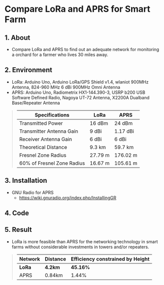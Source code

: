 # Compare LoRa and APRS for Smart Farm

## 1. About
- Compare LoRa and APRS to find out an adequate network for monitoring a orchard for a farmer who lives 30 miles away.

## 2. Environment
- LoRa: Arduino Uno, Arduino LoRa/GPS Shield v1.4, wlaniot 900MHz Antenna, 824-960 MHz 6 dBi 900MHz Omni Antenna
- APRS: Arduino Uno, Radiometrix HX1-144.390-3, USRP b200 USB Software Defined Radio, Nagoya UT-72 Antenna, X2200A Dualband Base/Repeater Antenna
> |Specifications|LoRa|APRS|
> |---|---|---|
> |Transmitted Power|16 dBm|24 dBm|
> |Transmitter Antenna Gain|9 dBi|1.17 dBi|
> |Receiver Antenna Gain|6 dBi|6 dBi|
> |Theoretical Distance|9.3 km|59.7 km|
> |Fresnel Zone Radius|27.79 m|176.02 m|
> |60% of Fresnel Zone Radius|16.67 m| 105.61 m|

## 3. Installation
- GNU Radio for APRS<br/>
    - https://wiki.gnuradio.org/index.php/InstallingGR

## 4. Code

## 5. Result
- LoRa is more feasible than APRS for the networking technology in smart farms without considerable investments in towers and/or repeaters.<br/>
> |Network|Distance|Efficiency constrained by Height|
> |---|---|---|
> |**LoRa**|**4.2km**|**45.16%**|
> |APRS|0.84km|1.44%|